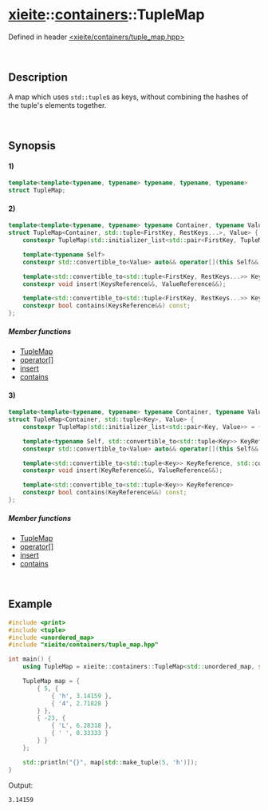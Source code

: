 # [xieite](../../xieite.md)\:\:[containers](../../containers.md)\:\:TupleMap
Defined in header [<xieite/containers/tuple_map.hpp>](../../../include/xieite/containers/tuple_map.hpp)

&nbsp;

## Description
A map which uses `std::tuple`s as keys, without combining the hashes of the tuple's elements together.

&nbsp;

## Synopsis
#### 1)
```cpp
template<template<typename, typename> typename, typename, typename>
struct TupleMap;
```
#### 2)
```cpp
template<template<typename, typename> typename Container, typename Value, typename FirstKey, typename... RestKeys>
struct TupleMap<Container, std::tuple<FirstKey, RestKeys...>, Value> {
    constexpr TupleMap(std::initializer_list<std::pair<FirstKey, TupleMap<std::tuple<RestKeys...>, Value>>> = {}) noexcept;

    template<typename Self>
    constexpr std::convertible_to<Value> auto&& operator[](this Self&&, const std::tuple<FirstKey, RestKeys...>&);

    template<std::convertible_to<std::tuple<FirstKey, RestKeys...>> KeysReference, std::convertible_to<Value> ValueReference>
    constexpr void insert(KeysReference&&, ValueReference&&);

    template<std::convertible_to<std::tuple<FirstKey, RestKeys...>> KeysReference>
    constexpr bool contains(KeysReference&&) const;
};
```
##### Member functions
- [TupleMap](./structures/tuple_map/2/operators/constructor.md)
- [operator\[\]](./structures/tuple_map/2/operators/array_subscript.md)
- [insert](./structures/tuple_map/2/insert.md)
- [contains](./structures/tuple_map/2/contains.md)
#### 3)
```cpp
template<template<typename, typename> typename Container, typename Value, typename Key>
struct TupleMap<Container, std::tuple<Key>, Value> {
    constexpr TupleMap(std::initializer_list<std::pair<Key, Value>> = {}) noexcept;

    template<typename Self, std::convertible_to<std::tuple<Key>> KeyReference>
    constexpr std::convertible_to<Value> auto&& operator[](this Self&&, KeyReference&&);

    template<std::convertible_to<std::tuple<Key>> KeyReference, std::convertible_to<Value> ValueReference>
    constexpr void insert(KeyReference&&, ValueReference&&);

    template<std::convertible_to<std::tuple<Key>> KeyReference>
    constexpr bool contains(KeyReference&&) const;
};
```
##### Member functions
- [TupleMap](./structures/tuple_map/3/operators/constructor.md)
- [operator\[\]](./structures/tuple_map/3/operators/array_subscript.md)
- [insert](./structures/tuple_map/3/insert.md)
- [contains](./structures/tuple_map/3/contains.md)

&nbsp;

## Example
```cpp
#include <print>
#include <tuple>
#include <unordered_map>
#include "xieite/containers/tuple_map.hpp"

int main() {
    using TupleMap = xieite::containers::TupleMap<std::unordered_map, std::tuple<int, char>, double>;

    TupleMap map = {
        { 5, {
            { 'h', 3.14159 },
            { '4', 2.71828 }
        } },
        { -23, {
            { 'L', 6.28318 },
            { ' ', 0.33333 }
        } }
    };

    std::println("{}", map[std::make_tuple(5, 'h')]);
}
```
Output:
```
3.14159
```
